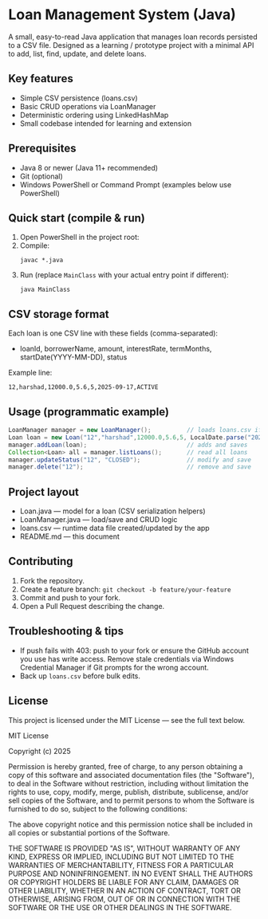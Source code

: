 # Loan Management System (Java)

A small, easy-to-read Java application that manages loan records persisted to a CSV file. Designed as a learning / prototype project with a minimal API to add, list, find, update, and delete loans.

## Key features
- Simple CSV persistence (loans.csv)
- Basic CRUD operations via LoanManager
- Deterministic ordering using LinkedHashMap
- Small codebase intended for learning and extension

## Prerequisites
- Java 8 or newer (Java 11+ recommended)
- Git (optional)
- Windows PowerShell or Command Prompt (examples below use PowerShell)

## Quick start (compile & run)
1. Open PowerShell in the project root:
2. Compile:
   ```
   javac *.java
   ```
3. Run (replace `MainClass` with your actual entry point if different):
   ```
   java MainClass
   ```

## CSV storage format
Each loan is one CSV line with these fields (comma-separated):
- loanId, borrowerName, amount, interestRate, termMonths, startDate(YYYY-MM-DD), status

Example line:
```
12,harshad,12000.0,5.6,5,2025-09-17,ACTIVE
```

## Usage (programmatic example)
```java
LoanManager manager = new LoanManager();          // loads loans.csv if present
Loan loan = new Loan("12","harshad",12000.0,5.6,5, LocalDate.parse("2025-09-17"), "ACTIVE");
manager.addLoan(loan);                            // adds and saves
Collection<Loan> all = manager.listLoans();       // read all loans
manager.updateStatus("12", "CLOSED");             // modify and save
manager.delete("12");                             // remove and save
```

## Project layout
- Loan.java — model for a loan (CSV serialization helpers)
- LoanManager.java — load/save and CRUD logic
- loans.csv — runtime data file created/updated by the app
- README.md — this document

## Contributing
1. Fork the repository.
2. Create a feature branch: `git checkout -b feature/your-feature`
3. Commit and push to your fork.
4. Open a Pull Request describing the change.

## Troubleshooting & tips
- If push fails with 403: push to your fork or ensure the GitHub account you use has write access. Remove stale credentials via Windows Credential Manager if Git prompts for the wrong account.
- Back up `loans.csv` before bulk edits.

## License

This project is licensed under the MIT License — see the full text below.

MIT License

Copyright (c) 2025 <COPYRIGHT HOLDER>

Permission is hereby granted, free of charge, to any person obtaining a copy
of this software and associated documentation files (the "Software"), to deal
in the Software without restriction, including without limitation the rights
to use, copy, modify, merge, publish, distribute, sublicense, and/or sell
copies of the Software, and to permit persons to whom the Software is
furnished to do so, subject to the following conditions:

The above copyright notice and this permission notice shall be included in all
copies or substantial portions of the Software.

THE SOFTWARE IS PROVIDED "AS IS", WITHOUT WARRANTY OF ANY KIND, EXPRESS OR
IMPLIED, INCLUDING BUT NOT LIMITED TO THE WARRANTIES OF MERCHANTABILITY,
FITNESS FOR A PARTICULAR PURPOSE AND NONINFRINGEMENT. IN NO EVENT SHALL THE
AUTHORS OR COPYRIGHT HOLDERS BE LIABLE FOR ANY CLAIM, DAMAGES OR OTHER
LIABILITY, WHETHER IN AN ACTION OF CONTRACT, TORT OR OTHERWISE, ARISING FROM,
OUT OF OR IN CONNECTION WITH THE SOFTWARE OR THE USE OR OTHER DEALINGS IN THE
SOFTWARE.

